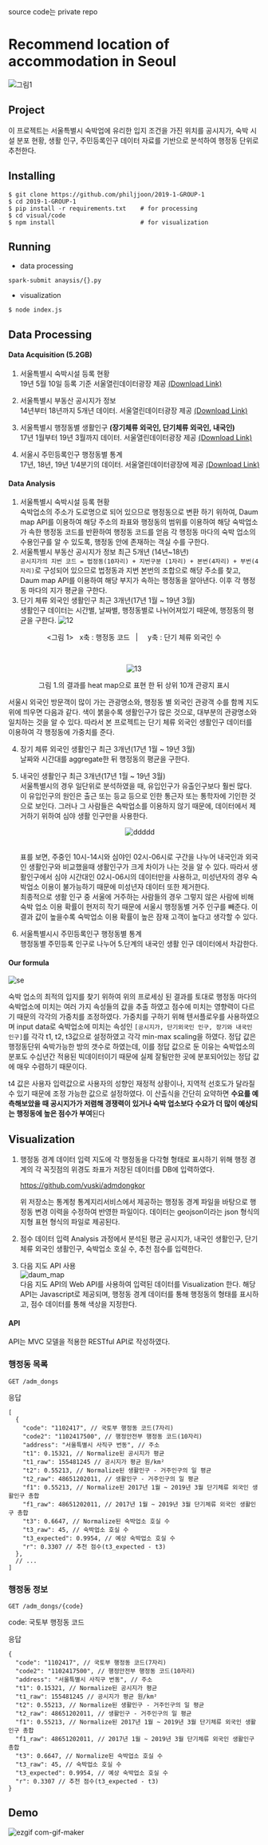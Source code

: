 source code는 private repo

Recommend location of accommodation in Seoul
=======

![그림1](https://user-images.githubusercontent.com/38336997/59963216-d66acf80-952a-11e9-9545-5500e104b32c.png)



## Project 

이 프로젝트는 서울특별시 숙박업에 유리한 입지 조건을 가진 위치를 공시지가, 숙박 시설 분포 현황, 생활 인구, 주민등록인구 데이터 자료를 기반으로 분석하여 행정동 단위로 추천한다. </br>

## Installing

```
$ git clone https://github.com/philjjoon/2019-1-GROUP-1
$ cd 2019-1-GROUP-1
$ pip install -r requirements.txt    # for processing
$ cd visual/code
$ npm install                        # for visualization
```

## Running

* data processing
```
spark-submit anaysis/{}.py
```

* visualization
```
$ node index.js
```

## Data Processing
#### Data Acquisition (5.2GB)
 
1. 서울특별시 숙박시설 등록 현황</br>
  19년 5월 10일 등록 기준 서울열린데이터광장 제공
  [(Download Link)](https://data.seoul.go.kr/dataList/datasetView.do?infId=OA-15117&srvType=S&serviceKind=1&currentPageNo=1)
  
2. 서울특별시 부동산 공시지가 정보</br>
  14년부터 18년까지 5개년 데이터. 서울열린데이터광장 제공
    [(Download Link)](https://data.seoul.go.kr/dataList/datasetView.do?infId=OA-15551&srvType=S&serviceKind=1&currentPageNo=1)
   
3) 서울특별시 행정동별 생활인구 **(장기체류 외국인, 단기체류 외국인, 내국인)**</br>
  17년 1월부터 19년 3월까지 데이터. 서울열린데이터광장 제공 [(Download Link)](https://data.seoul.go.kr/search/newSearch.jsp)
  
4) 서울시 주민등록인구 행정동별 통계 </br>
  17년, 18년, 19년 1/4분기의 데이터. 서울열린데이터광장에 제공 [(Download Link)](https://data.seoul.go.kr/dataList/datasetView.do?infId=10043&srvType=S&serviceKind=2)
  
#### Data Analysis
1) 서울특별시 숙박시설 등록 현황 </br>
  숙박업소의 주소가 도로명으로 되어 있으므로 행정동으로 변환 하기 위하여, Daum map API를 이용하여 해당 주소의 좌표와 행정동의 범위를 이용하여 해당 숙박업소가 속한 행정동 코드를 반환하여 행정동 코드를 얻음
각 행정동 마다의 숙박 업소의 수용인구를 알 수 있도록, 행정동 안에 존재하는 객실 수를 구한다.
2) 서울특별시 부동산 공시지가 정보 최근 5개년 (14년~18년) </br>
  `공시지가의 지번 코드 = 법정동(10자리) + 지번구분 (1자리) + 본번(4자리) + 부번(4자리)`로 구성되어 있으므로 법정동과 지번 본번의 조합으로 해당 주소를 찾고, Daum map API를 이용하여 해당 부지가 속하는 행정동을 알아낸다.
이후 각 행정동 마다의 지가 평균을 구한다.
3) 단기 체류 외국인 생활인구 최근 3개년(17년 1월 ~ 19년 3월) </br>
  생활인구 데이터는 시간별, 날짜별, 행정동별로 나뉘어져있기 때문에, 행정동의 평균을 구한다. 
  ![12](https://user-images.githubusercontent.com/38336997/59964067-a45f6a80-9536-11e9-93ca-1985db66bd64.png)
  <p align="center"><그림 1> &nbsp; x축 : 행정동 코드 &nbsp;  | &nbsp; &nbsp;   y축 : 단기 체류 외국인 수</p>
	
  
  </br> <p align="center"> ![13](https://user-images.githubusercontent.com/38336997/59964068-a6292e00-9536-11e9-8c40-15590b986a25.png) </p>
  <p align="center">그림 1.의 결과를 heat map으로 표현 한 뒤 상위 10개 관광지 표시</p>
 										서울시 외국인 방문객이 많이 가는 관광명소와, 행정동 별 외국인 관광객 수를 함께 지도위에 띄우면 다음과 같다. 색이 붉을수록 생활인구가 많은 것으로, 대부분의 관광명소와 일치하는 것을 알 수 있다. 따라서 본 프로젝트는 단기 체류 외국인 생활인구 데이터를 이용하여 각 행정동에 가중치를 준다. 

4) 장기 체류 외국인 생활인구 최근 3개년(17년 1월 ~ 19년 3월)</br>
날짜와 시간대를 aggregate한 뒤 행정동의 평균을 구한다.

5) 내국인 생활인구 최근 3개년(17년 1월 ~ 19년 3월)</br>
서울특별시의 경우 일단위로 분석하였을 때, 유입인구가 유출인구보다 훨씬 많다. 이 유입인구의 원인은 출근 또는 등교 등으로 인한 통근자 또는 통학자에 기인한 것으로 보인다. 그러나 그 사람들은 숙박업소를 이용하지 않기 때문에, 데이터에서 제거하기 위하여 심야 생활 인구만을 사용한다.
</br> <p align="center"> ![ddddd](https://user-images.githubusercontent.com/38336997/59964311-15545180-953a-11e9-99a6-ef8a7fbfa6cc.JPG)</p> </br>
    표를 보면, 주중인 10시-14시와 심야인 02시-06시로 구간을 나누어 내국인과 외국인 생활인구와 비교했을때 생활인구가 크게 차이가 나는 것을 알 수 있다. 따라서 생활인구에서 심야 시간대인 02시-06시의 데이터만을 사용하고, 미성년자의 경우 숙박업소 이용이 불가능하기 때문에 미성년자 데이터 또한 제거한다.</br>
최종적으로 생활 인구 중 서울에 거주하는 사람들의 경우 그렇지 않은 사람에 비해 숙박 업소 이용 확률이 현저히 작기 때문에 서울시 행정동별 거주 인구를 빼준다. 이 결과 값이 높을수록 숙박업소 이용 확률이 높은 잠재 고객이 높다고 생각할 수 있다. 

6) 서울특별시시 주민등록인구 행정동별 통계 </br>
행정동별 주민등록 인구로 나누어 5.단계의 내국인 생활 인구 데이터에서 차감한다.



#### Our formula
![se](https://user-images.githubusercontent.com/38336997/59964313-171e1500-953a-11e9-8062-91c1b8ff9635.JPG)

숙박 업소의 최적의 입지를 찾기 위하여 위의 프로세싱 된 결과를 토대로 행정동 마다의 숙박업소에 미치는 여러 가지 속성들의 값을 추출 하였고 점수에 미치는 영향력이 다르기 때문의 각각의 가중치를 조정하였다. 가중치를 구하기 위해 텐서플로우를 사용하였으며 input data로 숙박업소에 미치는 속성인 `[공시지가, 단기외국인 인구, 장기와 내국인 인구]`를 각각 t1, t2, t3값으로 설정하였고 각각 min-max scaling을 하였다. 정답 값은 행정동단위 숙박가능한 방의 갯수로 하였는데, 이를 정답 값으로 둔 이유는 숙박업소의 분포도 수십년간 적용된 빅데이터이기 때문에 실제 잘될만한 곳에 분포되어있는 정답 값에 매우 수렴하기 때문이다. 

t4 값은 사용자 입력값으로 사용자의 성향인 재정적 상황이나, 지역적 선호도가 달라질 수 있기 때문에 조정 가능한 값으로 설정하였다. 이 산출식을 간단히 요약하면 **수요를 예측해보았을 때 공시지가가 저렴해 경쟁력이 있거나 숙박 업소보다 수요가 더 많이 예상되는 행정동에 높은 점수가 부여**된다 


## Visualization
 1. 행정동 경계 데이터 입력
 지도에 각 행정동을 다각형 형태로 표시하기 위해 행정 경계의 각 꼭짓점의 위경도 좌표가 저장된 데이터를 DB에 입력하였다.
 
 	https://github.com/vuski/admdongkor 
 
	위 저장소는 통계청 통계지리서비스에서 제공하는 행정동 경계 파일을 바탕으로 행정동 변경 이력을 수정하여 반영한 파일이다. 데이터는 geojson이라는 json 형식의 지형 표현 형식의 파일로 제공된다.
 2. 점수 데이터 입력
Analysis 과정에서 분석된 평균 공시지가, 내국인 생활인구, 단기체류 외국인 생활인구, 숙박업소 호실 수, 추천 점수를 입력한다.
3. 다음 지도 API 사용
</br> ![daum_map](https://user-images.githubusercontent.com/38336997/59964847-52701200-9541-11e9-996d-d29124cb7e3d.png) </br>
	다음 지도 API의 Web API를 사용하여 입력된 데이터를 Visualization 한다. 해당 API는 Javascript로 제공되며, 행정동 경계 데이터를 통해 행정동의 형태를 표시하고, 점수 데이터를 통해 색상을 지정한다.

#### API
API는 MVC 모델을 적용한 RESTful API로 작성하였다.

### 행정동 목록
```http
GET /adm_dongs
```

응답
```json5
[
  {
    "code": "1102417", // 국토부 행정동 코드(7자리)
    "code2": "1102417500", // 행정안전부 행정동 코드(10자리)
    "address": "서울특별시 사직구 번동", // 주소
    "t1": 0.15321, // Normalize된 공시지가 평균
    "t1_raw": 155481245 // 공시지가 평균 원/km²
    "t2": 0.55213, // Normalize된 생활인구 - 거주인구의 일 평균
    "t2_raw": 48651202011, // 생활인구 - 거주인구의 일 평균
    "f1": 0.55213, // Normalize된 2017년 1월 ~ 2019년 3월 단기체류 외국인 생활인구 총합
    "f1_raw": 48651202011, // 2017년 1월 ~ 2019년 3월 단기체류 외국인 생활인구 총합
    "t3": 0.6647, // Normalize된 숙박업소 호실 수
    "t3_raw": 45, // 숙박업소 호실 수
    "t3_expected": 0.9954, // 예상 숙박업소 호실 수
    "r": 0.3307 // 추천 점수(t3_expected - t3)
  },
  // ...
]
```

### 행정동 정보
```http
GET /adm_dongs/{code}
```
code: 국토부 행정동 코드

응답
```json5
{
  "code": "1102417", // 국토부 행정동 코드(7자리)
  "code2": "1102417500", // 행정안전부 행정동 코드(10자리)
  "address": "서울특별시 사직구 번동", // 주소
  "t1": 0.15321, // Normalize된 공시지가 평균
  "t1_raw": 155481245 // 공시지가 평균 원/km²
  "t2": 0.55213, // Normalize된 생활인구 - 거주인구의 일 평균
  "t2_raw": 48651202011, // 생활인구 - 거주인구의 일 평균
  "f1": 0.55213, // Normalize된 2017년 1월 ~ 2019년 3월 단기체류 외국인 생활인구 총합
  "f1_raw": 48651202011, // 2017년 1월 ~ 2019년 3월 단기체류 외국인 생활인구 총합
  "t3": 0.6647, // Normalize된 숙박업소 호실 수
  "t3_raw": 45, // 숙박업소 호실 수
  "t3_expected": 0.9954, // 예상 숙박업소 호실 수
  "r": 0.3307 // 추천 점수(t3_expected - t3)
}
```

## Demo

![ezgif com-gif-maker](https://user-images.githubusercontent.com/38336997/59966357-b3eeab80-9556-11e9-98c4-28365492fb44.gif)
